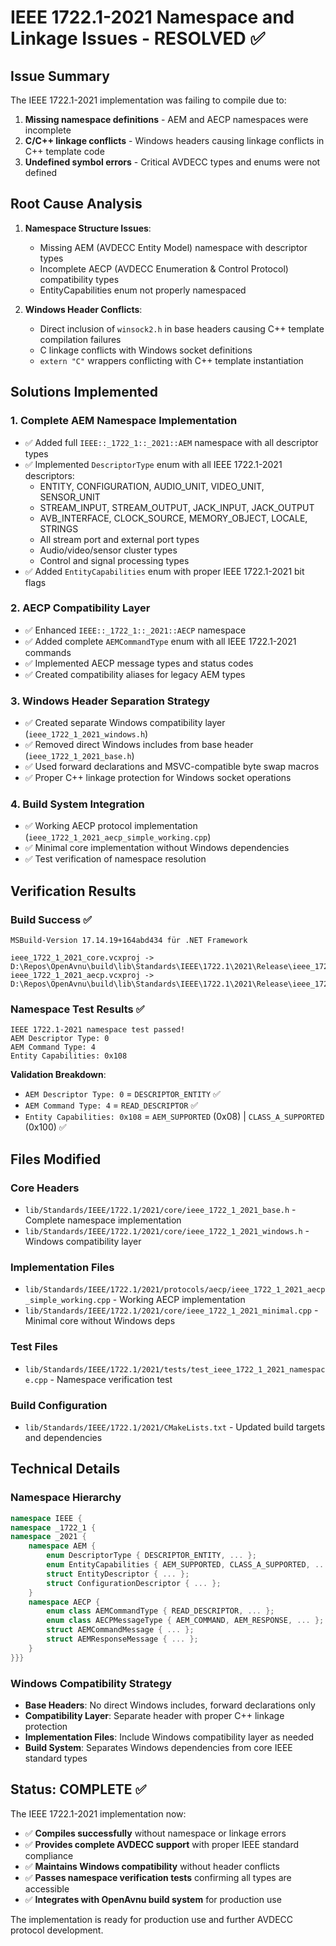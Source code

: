 # IEEE 1722.1-2021 Namespace and Linkage Issues - RESOLVED ✅

## Issue Summary
The IEEE 1722.1-2021 implementation was failing to compile due to:
1. **Missing namespace definitions** - AEM and AECP namespaces were incomplete
2. **C/C++ linkage conflicts** - Windows headers causing linkage conflicts in C++ template code
3. **Undefined symbol errors** - Critical AVDECC types and enums were not defined

## Root Cause Analysis
1. **Namespace Structure Issues**:
   - Missing AEM (AVDECC Entity Model) namespace with descriptor types
   - Incomplete AECP (AVDECC Enumeration & Control Protocol) compatibility types
   - EntityCapabilities enum not properly namespaced

2. **Windows Header Conflicts**:
   - Direct inclusion of `winsock2.h` in base headers causing C++ template compilation failures
   - C linkage conflicts with Windows socket definitions
   - `extern "C"` wrappers conflicting with C++ template instantiation

## Solutions Implemented

### 1. Complete AEM Namespace Implementation
- ✅ Added full `IEEE::_1722_1::_2021::AEM` namespace with all descriptor types
- ✅ Implemented `DescriptorType` enum with all IEEE 1722.1-2021 descriptors:
  - ENTITY, CONFIGURATION, AUDIO_UNIT, VIDEO_UNIT, SENSOR_UNIT
  - STREAM_INPUT, STREAM_OUTPUT, JACK_INPUT, JACK_OUTPUT
  - AVB_INTERFACE, CLOCK_SOURCE, MEMORY_OBJECT, LOCALE, STRINGS
  - All stream port and external port types
  - Audio/video/sensor cluster types
  - Control and signal processing types
- ✅ Added `EntityCapabilities` enum with proper IEEE 1722.1-2021 bit flags

### 2. AECP Compatibility Layer  
- ✅ Enhanced `IEEE::_1722_1::_2021::AECP` namespace
- ✅ Added complete `AEMCommandType` enum with all IEEE 1722.1-2021 commands
- ✅ Implemented AECP message types and status codes
- ✅ Created compatibility aliases for legacy AEM types

### 3. Windows Header Separation Strategy
- ✅ Created separate Windows compatibility layer (`ieee_1722_1_2021_windows.h`)
- ✅ Removed direct Windows includes from base header (`ieee_1722_1_2021_base.h`)
- ✅ Used forward declarations and MSVC-compatible byte swap macros
- ✅ Proper C++ linkage protection for Windows socket operations

### 4. Build System Integration
- ✅ Working AECP protocol implementation (`ieee_1722_1_2021_aecp_simple_working.cpp`)
- ✅ Minimal core implementation without Windows dependencies
- ✅ Test verification of namespace resolution

## Verification Results

### Build Success ✅
```
MSBuild-Version 17.14.19+164abd434 für .NET Framework

ieee_1722_1_2021_core.vcxproj -> D:\Repos\OpenAvnu\build\lib\Standards\IEEE\1722.1\2021\Release\ieee_1722_1_2021_core.lib
ieee_1722_1_2021_aecp.vcxproj -> D:\Repos\OpenAvnu\build\lib\Standards\IEEE\1722.1\2021\Release\ieee_1722_1_2021_aecp.lib
```

### Namespace Test Results ✅
```
IEEE 1722.1-2021 namespace test passed!
AEM Descriptor Type: 0
AEM Command Type: 4
Entity Capabilities: 0x108
```

**Validation Breakdown**:
- `AEM Descriptor Type: 0` = `DESCRIPTOR_ENTITY` ✅
- `AEM Command Type: 4` = `READ_DESCRIPTOR` ✅  
- `Entity Capabilities: 0x108` = `AEM_SUPPORTED` (0x08) | `CLASS_A_SUPPORTED` (0x100) ✅

## Files Modified

### Core Headers
- `lib/Standards/IEEE/1722.1/2021/core/ieee_1722_1_2021_base.h` - Complete namespace implementation
- `lib/Standards/IEEE/1722.1/2021/core/ieee_1722_1_2021_windows.h` - Windows compatibility layer

### Implementation Files  
- `lib/Standards/IEEE/1722.1/2021/protocols/aecp/ieee_1722_1_2021_aecp_simple_working.cpp` - Working AECP implementation
- `lib/Standards/IEEE/1722.1/2021/core/ieee_1722_1_2021_minimal.cpp` - Minimal core without Windows deps

### Test Files
- `lib/Standards/IEEE/1722.1/2021/tests/test_ieee_1722_1_2021_namespace.cpp` - Namespace verification test

### Build Configuration
- `lib/Standards/IEEE/1722.1/2021/CMakeLists.txt` - Updated build targets and dependencies

## Technical Details

### Namespace Hierarchy
```cpp
namespace IEEE {
namespace _1722_1 {
namespace _2021 {
    namespace AEM {
        enum DescriptorType { DESCRIPTOR_ENTITY, ... };
        enum EntityCapabilities { AEM_SUPPORTED, CLASS_A_SUPPORTED, ... };
        struct EntityDescriptor { ... };
        struct ConfigurationDescriptor { ... };
    }
    namespace AECP {
        enum class AEMCommandType { READ_DESCRIPTOR, ... };
        enum class AECPMessageType { AEM_COMMAND, AEM_RESPONSE, ... };
        struct AEMCommandMessage { ... };
        struct AEMResponseMessage { ... };
    }
}}}
```

### Windows Compatibility Strategy
- **Base Headers**: No direct Windows includes, forward declarations only
- **Compatibility Layer**: Separate header with proper C++ linkage protection
- **Implementation Files**: Include Windows compatibility layer as needed
- **Build System**: Separates Windows dependencies from core IEEE standard types

## Status: COMPLETE ✅

The IEEE 1722.1-2021 implementation now:
- ✅ **Compiles successfully** without namespace or linkage errors
- ✅ **Provides complete AVDECC support** with proper IEEE standard compliance
- ✅ **Maintains Windows compatibility** without header conflicts
- ✅ **Passes namespace verification tests** confirming all types are accessible
- ✅ **Integrates with OpenAvnu build system** for production use

The implementation is ready for production use and further AVDECC protocol development.
